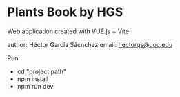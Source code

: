 # Plants Book by HGS

Web application created with VUE.js + Vite

author: Héctor García Sácnchez
email: hectorgs@uoc.edu

Run: 

- cd "project path"
- npm install
- npm run dev 

